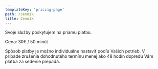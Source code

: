 ```yaml
---
templateKey: 'pricing-page'
path: /cennik
title: Cenník
---
```


Svoje služby poskytujem na priamu platbu. 

Cena: 30€ / 50 minút

Spôsob platby je možno individuálne nastaviť podľa Vašich potrieb. V prípade zrušenia dohodnutého termínu menej ako 48 hodín dopredu Vám platba za sedenie prepadá. 
